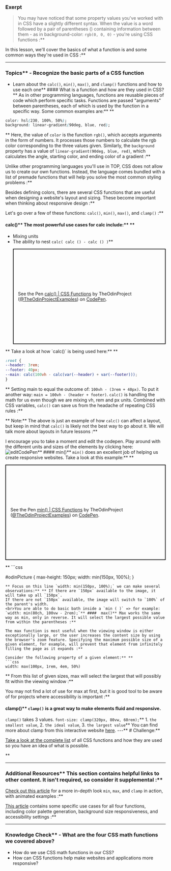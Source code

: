 ### Exerpt
>You may have noticed that some property values you've worked with in CSS have a slightly different syntax. When the value is a word followed by a pair of parentheses () containing information between them - as in background-color: `rgb(0, 0, 0)` - you're using CSS functions :**

In this lesson, we'll cover the basics of what a function is and some common ways they're used in CSS :**



---


### Topics** - Recognize the basic parts of a CSS function
- Learn about the `calc()`, `min()`, `max()`, and `clamp()` functions and how to use each one** ####  What is a function and how are they used in CSS?** As in other programming languages, functions are reusable pieces of code which perform specific tasks. Functions are passed "arguments" between parentheses, each of which is used by the function in a specific way. Some common examples are:** ** 
```css
color: hsl(230, 100%, 50%);
background: linear-gradient(90deg, blue, red);

```
** Here, the value of `color` is the function `rgb()`, which accepts arguments in the form of numbers. It processes those numbers to calculate the rgb color corresponding to the three values given. Similarly, the `background` property has a value of `linear-gradient(90deg, blue, red)`, which calculates the angle, starting color, and ending color of a gradient :**

Unlike other programming languages you'll use in TOP, CSS does not allow us to create our own functions. Instead, the language comes bundled with a list of premade functions that will help you solve the most common styling problems :**

Besides defining colors, there are several CSS functions that are useful when designing a website's layout and sizing. These become important when thinking about responsive design :**

Let's go over a few of these functions: `calc()`, `min()`, `max()`, and `clamp()` :**


####  calc()** The most powerful use cases for calc include:** ** 
- Mixing units
- The ability to nest `calc( calc () - calc () )`** <p class="codepen" data-height="300" data-theme-id="dark" data-default-tab="css,result" data-slug-hash="OJxNxya" data-editable="true" data-user="TheOdinProjectExamples" style="height: 300px; box-sizing: border-box; display: flex; align-items: center; justify-content: center; border: 2px solid; margin: 1em 0; padding: 1em;">
  <span>See the Pen <a href="https://codepen.io/TheOdinProjectExamples/pen/OJxNxya">
  calc() | CSS Functions</a> by TheOdinProject (<a href="https://codepen.io/TheOdinProjectExamples">@TheOdinProjectExamples</a>)
  on <a href="https://codepen.io">CodePen</a>.</span>

</p>

<script async src="https://cpwebassets.codepen.io/assets/embed/ei.js"></script>** Take a look at how `calc()` is being used here:** ** 
```css
:root {
--header: 3rem;
--footer: 40px;
--main: calc(100vh - calc(var(--header) + var(--footer)));
}
```
** Setting main to equal the outcome of: `100vh - (3rem + 40px)`.
To put it another way:  `main = 100vh - (header + footer)`.
`calc()` is handling the math for us even though we are mixing vh, rem and px units.
Combined with CSS variables, `calc()` can save us from the headache of repeating CSS rules :**



** Note:**  The above is just an example of how `calc()` can affect a layout, but keep in mind that `calc()` is likely not the best way to go about it. We will talk more about layouts in future lessons :**

I encourage you to take a moment and edit the codepen. Play around with the different units and sizes of the elements by clicking here: <img src="https://imgur.com/a/9iDhtL0" alt="editCodePen">** ####  min()** `min()` does an excellent job of helping us create responsive websites. Take a look at this example:** ** 
<p class="codepen" data-height="300" data-theme-id="dark" data-default-tab="css,result" data-slug-hash="RwLaLay" data-editable="true" data-user="TheOdinProjectExamples" style="height: 300px; box-sizing: border-box; display: flex; align-items: center; justify-content: center; border: 2px solid; margin: 1em 0; padding: 1em;">
  <span>See the Pen <a href="https://codepen.io/TheOdinProjectExamples/pen/RwLaLay">
  min() | CSS Functions</a> by TheOdinProject (<a href="https://codepen.io/TheOdinProjectExamples">@TheOdinProjectExamples</a>)
  on <a href="https://codepen.io">CodePen</a>.</span>

</p>

<script async src="https://cpwebassets.codepen.io/assets/embed/ei.js"></script>** ```css
#odinPicture {
  max-height: 150px;
  width: min(150px, 100%);
}
```
** Focus on this line `width: min(150px, 100%);` we can make several observations:** ** If there are `150px` available to the image, it will take up all `150px`.
If there are not `150px` available, the image will switch to `100%` of the parent's width.
<br>You are able to do basic bath inside a `min ( )` => for example: `width: min(80ch, 100vw - 2rem);`** ####  max()** Max works the same way as min, only in reverse. It will select the largest possible value from within the parentheses :**

The max function is most useful when the viewing window is either exceptionally large, or the user increases the content size by using the browser's zoom feature. Specifying the maximum possible size of a given element, for example, will prevent that element from infinitely filling the page as it expands :**

Consider the following property of a given element:** ** 
```css
width: max(100px, 1rem, 4em, 50%)
```
** From this list of given sizes, max will select the largest that will possibly fit within the viewing window :**

You may not find a lot of use for max at first, but it is good tool to be aware of for projects where accessibility is important :**


####  clamp()** `clamp()` is a great way to make elements fluid and responsive.
`clamp()` takes 3 values.
`font-size: clamp(320px, 80vw, 60rem);`** 1. `the smallest value`, 2. `the ideal value`, 3. `the largest value`** You can find more about clamp from this interactive website [here](https://web.dev/min-max-clamp/).
---** # Challenge:** <div class="lesson-content__panel" markdown="1">
[Take a look at the complete list](https://developer.mozilla.org/en-US/docs/Web/CSS/CSS_Functions) of all CSS functions and how they are used so you have an idea of what is possible.
</div>** 

---


### Additional Resources** This section contains helpful links to other content. It isn't required, so consider it supplemental :**

[Check out this article](https://web.dev/min-max-clamp/) for a more in-depth look `min`, `max`, and `clamp` in action, with animated examples :**

[This article](https://moderncss.dev/practical-uses-of-css-math-functions-calc-clamp-min-max/) contains some specific use cases for all four functions, including color palette generation, background size responsiveness, and accessibility settings :**



---


### Knowledge Check** - What are the four CSS math functions we covered above?
- How do we use CSS math functions in our CSS?
- How can CSS functions help make websites and applications more responsive?
